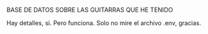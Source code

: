 BASE DE DATOS SOBRE LAS GUITARRAS QUE HE TENIDO

Hay detalles, si. Pero funciona. Solo no mire el archivo .env, gracias.